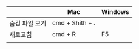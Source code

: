 |          | Mac             | Windows |
| -------- | --------------- | ------- |
| 숨김 파일 보기 | cmd + Shith + . |         |
| 새로고침     | cmd + R         | F5      |
|          |                 |         |
